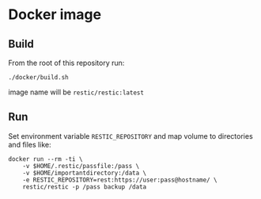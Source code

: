 # Docker image

## Build

From the root of this repository run:

```
./docker/build.sh
```

image name will be `restic/restic:latest`

## Run

Set environment variable `RESTIC_REPOSITORY` and map volume to directories and
files like:

```
docker run --rm -ti \
    -v $HOME/.restic/passfile:/pass \
    -v $HOME/importantdirectory:/data \
    -e RESTIC_REPOSITORY=rest:https://user:pass@hostname/ \
    restic/restic -p /pass backup /data
```
